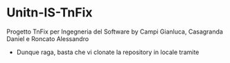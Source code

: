 # Unitn-IS-TnFix
Progetto TnFix per Ingegneria del Software by Campi Gianluca, Casagranda Daniel e Roncato Alessandro

-  Dunque raga, basta che vi clonate la repository in locale tramite 
